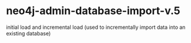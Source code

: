 # neo4j-admin-database-import-v.5
initial load and incremental load (used to incrementally import data into an existing database)

